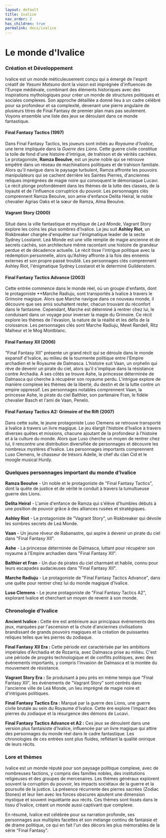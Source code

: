 ```yaml
---
layout: default
title: Ivalice
nav_order: 2
has_children: true
permalink: docs/ivalice
---
```

# Le monde d'Ivalice

### Création et Développement

Ivalice est un monde méticuleusement conçu qui a émergé de l'esprit créatif de *Yasumi Matsuno* dont la vision est imprégnée d'influences de l'Europe médiévale, combinant des éléments historiques avec des inspirations mythologiques pour créer un monde de structures politiques et sociales complexes. Son approche détaillée a donné lieu à un cadre célébré pour sa profondeur et sa complexité, devenant une pierre angulaire de plusieurs titres de Final Fantasy de premier plan mais pas seulement. Voyons ensemble une liste des jeux se déroulant dans ce monde fantastique.

#### Final Fantasy Tactics (1997)

Dans Final Fantasy Tactics, les joueurs sont initiés au *Royaume d'Ivalice*, une terre impliquée dans la *Guerre des Lions*. Cette guerre civile constitue la toile de fond d'une histoire d'intrigue, de trahison et de vérités cachées. Le protagoniste, **Ramza Beoulve**, est un jeune noble qui se retrouve empêtré dans un réseau de machinations politiques et de trahison familiale. Alors qu'il navigue dans le paysage turbulent, Ramza affronte les pouvoirs manipulateurs qui se cachent derrière les Saintes Pierres, d'anciennes reliques imprégnées de magie noire qui convoquent le démoniaque Lucavi. Le récit plonge profondément dans les thèmes de la lutte des classes, de la loyauté et de l'influence corruptrice du pouvoir. Les personnages clés comprennent Ramza Beoulve, son amie d'enfance Delita Heiral, le noble chevalier Agrias Oaks et la sœur de Ramza, Alma Beoulve.

#### Vagrant Story (2000)

Situé dans la ville fantastique et mystique de *Leá Monde*, Vagrant Story explore les coins les plus sombres d'Ivalice. Le jeu suit **Ashley Riot**, un Riskbreaker chargée d'enquêter sur l'énigmatique leader de la secte Sydney Losstarot. Leá Monde est une ville remplie de magie ancienne et de secrets cachés, son architecture même racontant une histoire de grandeur perdue et de décadence actuelle. Le récit tisse l'intrigue politique avec la rédemption personnelle, alors qu'Ashley affronte à la fois des ennemis externes et son propre passé troublé. Les personnages clés comprennent Ashley Riot, l'énigmatique Sydney Losstarot et le determiné Guildenstern.

#### Final Fantasy Tactics Advance (2003)

Cette entrée commence dans le monde réel, où un groupe d'enfants, dont le protagoniste **Marche Radiuju, sont transportés à Ivalice à travers le Grimoire magique. Alors que Marche navigue dans ce nouveau monde, il découvre que ses amis souhaitent rester, chacun trouvant du réconfort dans le fantasme. Cependant, Marche est déterminé à rentrer chez lui, le conduisant dans un voyage pour inverser la magie du Grimoire. Ce récit explore les thèmes de l'évasion, la nature de la réalité et les défis de la croissance. Les personnages clés sont Marche Radiuju, Mewt Randell, Ritz Malheur et le Mog Montblanc.

#### Final Fantasy XII (2006)

"Final Fantasy XII" présente un grand récit qui se déroule dans le monde expansif d'Ivalice, au milieu de la tourmente politique entre l'Empire archadien et le Royaume de Dalmasca. L'histoire suit Vaan, un orphelin qui rêve de devenir un pirate du ciel, alors qu'il s'implique dans la résistance contre Archadia. À ses côtés se trouve Ashe, la princesse déterminée de Dalmasca qui cherche à récupérer son royaume perdu. L'intrigue explore de manière complexe les thèmes de la liberté, du destin et de la lutte contre un empire oppressif. Les personnages notables comprennent Vaan, la princesse Ashe, le pirate du ciel Balthier, son partenaire Fran, le fidèle chevalier Basch et l'ami de Vaan, Penelo. 

#### Final Fantasy Tactics A2: Grimoire of the Rift (2007)

Dans cette suite, le jeune protagoniste Luso Clemens se retrouve transporté à Ivalice à travers un livre magique. Le jeu élargit l'histoire d'Ivalice à travers diverses quêtes et missions, chacune ajoutant de la profondeur à l'histoire et à la culture du monde. Alors que Luso cherche un moyen de rentrer chez lui, il rencontre une distribution diversifiée de personnages et découvre les nombreux mystères d'Ivalice. Les personnages importants comprennent Luso Clemens, le chasseur de trésors Adelle, le chef du clan Cid et le moogle musical Hurdy.

### Quelques personnages important du monde d’Ivalice

**Ramza Beoulve** - Un noble et le protagoniste de "Final Fantasy Tactics", dont la quête de justice et de vérité le conduit à travers la tumultueuse guerre des Lions.

**Delita Heiral** - L'amie d'enfance de Ramza qui s'élève d'humbles débuts à une position de pouvoir grâce à des alliances rusées et stratégiques.

**Ashley Riot** - Le protagoniste de "Vagrant Story", un Riskbreaker qui dévoile les sombres secrets de Leá Monde.

**Vaan** - Un jeune rêveur de Rabanastre, qui aspire à devenir un pirate du ciel dans "Final Fantasy XII".

**Ashe** - La princesse déterminée de Dalmasca, luttant pour récupérer son royaume à l'Empire archadien dans "Final Fantasy XII".

**Balthier et Fran** - Un duo de pirates du ciel charmant et habile, connu pour leurs escapades audacieuses dans "Final Fantasy XII".

**Marche Radiuju** - Le protagoniste de "Final Fantasy Tactics Advance", dans une quête pour rentrer chez lui du monde magique d'Ivalice.

**Luso Clemens** - Le jeune protagoniste de "Final Fantasy Tactics A2", explorant Ivalice et cherchant un moyen de revenir à son monde.

### Chronologie d'Ivalice

**Ancient Ivalice :** Cette ère est antérieure aux principaux événements des jeux, marquées par l'ascension et la chute d'anciennes civilisations brandissant de grands pouvoirs magiques et la création de puissantes reliques telles que les pierres du zodiaque.

**Final Fantasy XII Era :** Cette période est caractérisée par les ambitions impériales d'Archadia et de Rozarria, avec Dalmasca prise au milieu. C'est une période de progrès technologique et de conflits politiques, avec des événements importants, y compris l'invasion de Dalmasca et la montée du mouvement de résistance.

**Vagrant Story Era :** Se produisant à peu près en même temps que "Final Fantasy XII", les événements de "Vagrant Story" sont centrés dans l'ancienne ville de Leá Monde, un lieu imprégné de magie noire et d'intrigues politiques.

**Final Fantasy Tactics Era :** Marqué par la guerre des Lions, une guerre civile brutale au sein du Royaume d'Ivalice. Cette ère explore l'impact des pierres du zodiaque et la résurgence des démons de Lucavi.

**Final Fantasy Tactics Advance et A2 :** Ces jeux se déroulent dans une version plus fantaisiste d'Ivalice, influencée par un livre magique qui attire des personnages du monde réel dans le cadre fantastique. Les chronologies de ces entrées sont plus fluides, reflétant la qualité onirique de leurs récits.

### Lore et thèmes

Ivalice est un monde réputé pour son paysage politique complexe, avec de nombreuses factions, y compris des familles nobles, des institutions religieuses et des groupes de mercenaires. Les thèmes généraux explorent souvent la corruption du pouvoir, les impacts sociétaux de la guerre et la poursuite de la justice. La présence récurrente des pierres sacrées (Zodiac Stones) et leur lien avec les forces obscures ajoutent une dimension mystique et souvent inquiétante aux récits. Ces thèmes sont tissés dans le tissu d'Ivalice, créant un monde aussi captivant que complexe.

En résumé, Ivalice est célébrée pour sa narration profonde, ses personnages aux multiples facettes et son mélange continu de fantaisie et de drame politique, ce qui en fait l'un des décors les plus mémorables de la série "Final Fantasy".